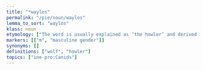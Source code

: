 ```yaml
---
title: "*waylos"
permalink: "/pie/noun/waylos"
lemma_to_sort: "waylos"
klass: noun
etymology: ["The word is usually explained as ‘the howler’ and derived from *wáy. Armenian and Celtic replaced the usual Proto-Indo-European *wĺ̥kʷos (“wolf”) due to taboo."]
markers: [["m", "masculine gender"]]
synonyms: []
definitions: ["wolf", "howler"]
topics: ["ine-pro:Canids"]
---
```

